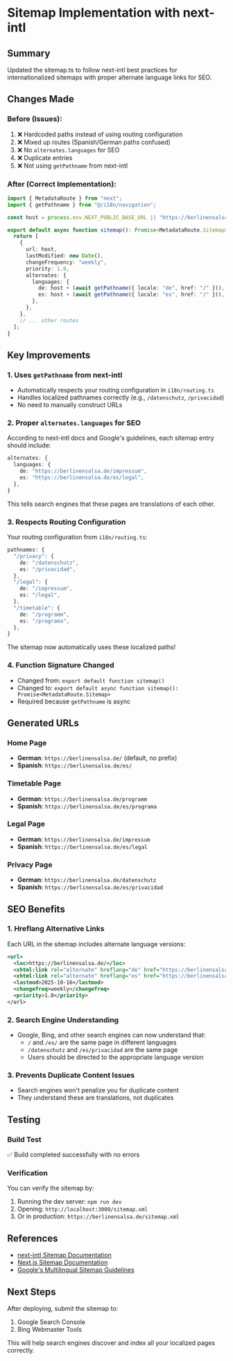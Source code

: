# Sitemap Implementation with next-intl

## Summary

Updated the sitemap.ts to follow next-intl best practices for internationalized sitemaps with proper alternate language links for SEO.

## Changes Made

### Before (Issues):
1. ❌ Hardcoded paths instead of using routing configuration
2. ❌ Mixed up routes (Spanish/German paths confused)
3. ❌ No `alternates.languages` for SEO
4. ❌ Duplicate entries
5. ❌ Not using `getPathname` from next-intl

### After (Correct Implementation):

```typescript
import { MetadataRoute } from "next";
import { getPathname } from "@/i18n/navigation";

const host = process.env.NEXT_PUBLIC_BASE_URL || "https://berlinensalsa.de";

export default async function sitemap(): Promise<MetadataRoute.Sitemap> {
  return [
    {
      url: host,
      lastModified: new Date(),
      changeFrequency: "weekly",
      priority: 1.0,
      alternates: {
        languages: {
          de: host + (await getPathname({ locale: "de", href: "/" })),
          es: host + (await getPathname({ locale: "es", href: "/" })),
        },
      },
    },
    // ... other routes
  ];
}
```

## Key Improvements

### 1. Uses `getPathname` from next-intl
- Automatically respects your routing configuration in `i18n/routing.ts`
- Handles localized pathnames correctly (e.g., `/datenschutz`, `/privacidad`)
- No need to manually construct URLs

### 2. Proper `alternates.languages` for SEO
According to next-intl docs and Google's guidelines, each sitemap entry should include:
```typescript
alternates: {
  languages: {
    de: "https://berlinensalsa.de/impressum",
    es: "https://berlinensalsa.de/es/legal",
  },
}
```

This tells search engines that these pages are translations of each other.

### 3. Respects Routing Configuration
Your routing configuration from `i18n/routing.ts`:
```typescript
pathnames: {
  "/privacy": {
    de: "/datenschutz",
    es: "/privacidad",
  },
  "/legal": {
    de: "/impressum",
    es: "/legal",
  },
  "/timetable": {
    de: "/programm",
    es: "/programa",
  },
}
```

The sitemap now automatically uses these localized paths!

### 4. Function Signature Changed
- Changed from: `export default function sitemap()`
- Changed to: `export default async function sitemap(): Promise<MetadataRoute.Sitemap>`
- Required because `getPathname` is async

## Generated URLs

### Home Page
- **German**: `https://berlinensalsa.de/` (default, no prefix)
- **Spanish**: `https://berlinensalsa.de/es/`

### Timetable Page
- **German**: `https://berlinensalsa.de/programm`
- **Spanish**: `https://berlinensalsa.de/es/programa`

### Legal Page
- **German**: `https://berlinensalsa.de/impressum`
- **Spanish**: `https://berlinensalsa.de/es/legal`

### Privacy Page
- **German**: `https://berlinensalsa.de/datenschutz`
- **Spanish**: `https://berlinensalsa.de/es/privacidad`

## SEO Benefits

### 1. Hreflang Alternative Links
Each URL in the sitemap includes alternate language versions:
```xml
<url>
  <loc>https://berlinensalsa.de/</loc>
  <xhtml:link rel="alternate" hreflang="de" href="https://berlinensalsa.de/"/>
  <xhtml:link rel="alternate" hreflang="es" href="https://berlinensalsa.de/es/"/>
  <lastmod>2025-10-16</lastmod>
  <changefreq>weekly</changefreq>
  <priority>1.0</priority>
</url>
```

### 2. Search Engine Understanding
- Google, Bing, and other search engines can now understand that:
  - `/` and `/es/` are the same page in different languages
  - `/datenschutz` and `/es/privacidad` are the same page
  - Users should be directed to the appropriate language version

### 3. Prevents Duplicate Content Issues
- Search engines won't penalize you for duplicate content
- They understand these are translations, not duplicates

## Testing

### Build Test
✅ Build completed successfully with no errors

### Verification
You can verify the sitemap by:
1. Running the dev server: `npm run dev`
2. Opening: `http://localhost:3000/sitemap.xml`
3. Or in production: `https://berlinensalsa.de/sitemap.xml`

## References

- [next-intl Sitemap Documentation](https://next-intl.dev/docs/environments/actions-metadata-route-handlers#sitemap)
- [Next.js Sitemap Documentation](https://nextjs.org/docs/app/api-reference/file-conventions/metadata/sitemap)
- [Google's Multilingual Sitemap Guidelines](https://developers.google.com/search/docs/specialty/international/localized-versions#sitemap)

## Next Steps

After deploying, submit the sitemap to:
1. Google Search Console
2. Bing Webmaster Tools

This will help search engines discover and index all your localized pages correctly.
